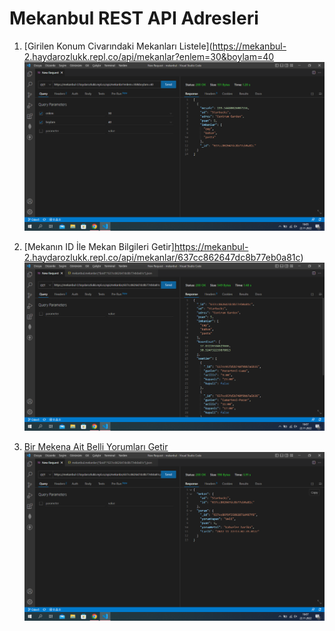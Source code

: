 # Mekanbul REST API Adresleri

1. [Girilen Konum Civarındaki Mekanları Listele](https://mekanbul-2.haydarozlukk.repl.co/api/mekanlar?enlem=30&boylam=40
![Girilen Konum Civarındaki Mekanları Listele](./resimler/MekanListele.png)

2. [Mekanın ID İle Mekan Bilgileri Getir]https://mekanbul-2.haydarozlukk.repl.co/api/mekanlar/637cc862647dc8b77eb0a81c)
![Mekanın ID İle Mekan Bilgileri Getir](./resimler/MekanGetir.png)

3. [Bir Mekena Ait Belli Yorumları Getir](https://mekanbul-2.haydarozlukk.repl.co/api/mekanlar/637cc862647dc8b77eb0a81c/yorumlar/637cc86f9f35092071d497f8)
![Bir Mekena Ait Belli Yorumları Getir](./resimler/YorumGetir.png)